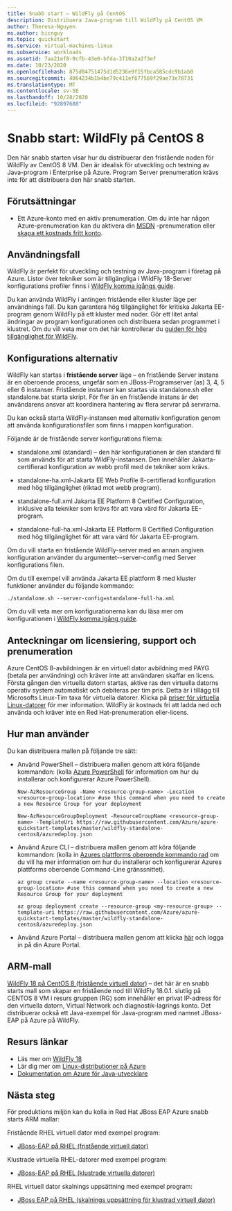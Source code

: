```yaml
---
title: Snabb start – WildFly på CentOS
description: Distribuera Java-program till WildFly på CentOS VM
author: Theresa-Nguyen
ms.author: bicnguy
ms.topic: quickstart
ms.service: virtual-machines-linux
ms.subservice: workloads
ms.assetid: 7aa21ef8-9cfb-43e0-bfda-3f10a2a2f3ef
ms.date: 10/23/2020
ms.openlocfilehash: 875d04751475d1d5236e9f15fbca585cdc9b1ab0
ms.sourcegitcommit: 4064234b1b4be79c411ef677569f29ae73e78731
ms.translationtype: MT
ms.contentlocale: sv-SE
ms.lasthandoff: 10/28/2020
ms.locfileid: "92897688"
---
```

# <a name="quickstart-wildfly-on-centos-8"></a>Snabb start: WildFly på CentOS 8

Den här snabb starten visar hur du distribuerar den fristående noden för WildFly av CentOS 8 VM. Den är idealisk för utveckling och testning av Java-program i Enterprise på Azure. Program Server prenumeration krävs inte för att distribuera den här snabb starten.

## <a name="prerequisites"></a>Förutsättningar

* Ett Azure-konto med en aktiv prenumeration. Om du inte har någon Azure-prenumeration kan du aktivera din [MSDN](https://azure.microsoft.com/pricing/member-offers/msdn-benefits-details) -prenumeration eller [skapa ett kostnads fritt konto](https://azure.microsoft.com/pricing/free-trial).

## <a name="use-case"></a>Användningsfall

WildFly är perfekt för utveckling och testning av Java-program i företag på Azure. Listor över tekniker som är tillgängliga i WildFly 18-Server konfigurations profiler finns i [WildFly komma igångs guide](https://docs.wildfly.org/18/Getting_Started_Guide.html#getting-started-with-wildfly).

Du kan använda WildFly i antingen fristående eller kluster läge per användnings fall. Du kan garantera hög tillgänglighet för kritiska Jakarta EE-program genom WildFly på ett kluster med noder. Gör ett litet antal ändringar av program konfigurationen och distribuera sedan programmet i klustret. Om du vill veta mer om det här kontrollerar du [guiden för hög tillgänglighet för WildFly](https://docs.wildfly.org/18/High_Availability_Guide.html).

## <a name="configuration-choice"></a>Konfigurations alternativ

WildFly kan startas i **fristående server** läge – en fristående Server instans är en oberoende process, ungefär som en JBoss-Programserver (as) 3, 4, 5 eller 6 instanser. Fristående instanser kan startas via standalone.sh eller standalone.bat starta skript. För fler än en fristående instans är det användarens ansvar att koordinera hantering av flera servrar på servrarna.

Du kan också starta WildFly-instansen med alternativ konfiguration genom att använda konfigurationsfiler som finns i mappen konfiguration.

Följande är de fristående server konfigurations filerna:

- standalone.xml (standard) – den här konfigurationen är den standard fil som används för att starta WildFly-instansen. Den innehåller Jakarta-certifierad konfiguration av webb profil med de tekniker som krävs.
   
- standalone-ha.xml-Jakarta EE Web Profile 8-certifierad konfiguration med hög tillgänglighet (riktad mot webb program).
   
- standalone-full.xml Jakarta EE Platform 8 Certified Configuration, inklusive alla tekniker som krävs för att vara värd för Jakarta EE-program.

- standalone-full-ha.xml-Jakarta EE Platform 8 Certified Configuration med hög tillgänglighet för att vara värd för Jakarta EE-program.

Om du vill starta en fristående WildFly-server med en annan angiven konfiguration använder du argumentet--server-config med Server konfigurations filen.

Om du till exempel vill använda Jakarta EE plattform 8 med kluster funktioner använder du följande kommando:

`./standalone.sh --server-config=standalone-full-ha.xml`

Om du vill veta mer om konfigurationerna kan du läsa mer om konfigurationen i [WildFly komma igång guide](https://docs.wildfly.org/18/Getting_Started_Guide.html#wildfly-10-configurations).

## <a name="licensing-support-and-subscription-notes"></a>Anteckningar om licensiering, support och prenumeration

Azure CentOS 8-avbildningen är en virtuell dator avbildning med PAYG (betala per användning) och kräver inte att användaren skaffar en licens. Första gången den virtuella datorn startas, aktive ras den virtuella datorns operativ system automatiskt och debiteras per tim pris. Detta är i tillägg till Microsofts Linux-Tim taxa för virtuella datorer. Klicka på [priser för virtuella Linux-datorer](https://azure.microsoft.com/pricing/details/virtual-machines/linux/#linux) för mer information. WildFly är kostnads fri att ladda ned och använda och kräver inte en Red Hat-prenumeration eller-licens.

## <a name="how-to-consume"></a>Hur man använder

Du kan distribuera mallen på följande tre sätt:

- Använd PowerShell – distribuera mallen genom att köra följande kommandon: (kolla [Azure PowerShell](https://docs.microsoft.com/powershell/azure/) för information om hur du installerar och konfigurerar Azure PowerShell).

    `New-AzResourceGroup -Name <resource-group-name> -Location <resource-group-location> #use this command when you need to create a new Resource Group for your deployment`

    `New-AzResourceGroupDeployment -ResourceGroupName <resource-group-name> -TemplateUri https://raw.githubusercontent.com/Azure/azure-quickstart-templates/master/wildfly-standalone-centos8/azuredeploy.json`
    
- Använd Azure CLI – distribuera mallen genom att köra följande kommandon: (kolla in [Azures plattforms oberoende kommando rad](https://docs.microsoft.com/cli/azure/install-azure-cli) om du vill ha mer information om hur du installerar och konfigurerar Azures plattforms oberoende Command-Line gränssnittet).

    `az group create --name <resource-group-name> --location <resource-group-location> #use this command when you need to create a new Resource Group for your deployment`

    `az group deployment create --resource-group <my-resource-group> --template-uri https://raw.githubusercontent.com/Azure/azure-quickstart-templates/master/wildfly-standalone-centos8/azuredeploy.json`

- Använd Azure Portal – distribuera mallen genom att klicka <a href="https://portal.azure.com/#create/Microsoft.Template/uri/https%3A%2F%2Fraw.githubusercontent.com%2FAzure%2Fazure-quickstart-templates%2Fmaster%2Fwildfly-standalone-centos8%2Fazuredeploy.json" target="_blank">här</a> och logga in på din Azure Portal.

## <a name="arm-template"></a>ARM-mall

<a href="https://github.com/Azure/azure-quickstart-templates/tree/master/wildfly-standalone-centos8" target="_blank"> WildFly 18 på CentOS 8 (fristående virtuell dator)</a> – det här är en snabb starts mall som skapar en fristående nod till WildFly 18.0.1. slutlig på CENTOS 8 VM i resurs gruppen (RG) som innehåller en privat IP-adress för den virtuella datorn, Virtual Network och diagnostik-lagrings konto. Det distribuerar också ett Java-exempel för Java-program med namnet JBoss-EAP på Azure på WildFly.

## <a name="resource-links"></a>Resurs länkar

* Läs mer om [WildFly 18](https://wildfly.org/18)
* Lär dig mer om [Linux-distributioner på Azure](https://docs.microsoft.com/azure/virtual-machines/linux/endorsed-distros)
* [Dokumentation om Azure för Java-utvecklare](https://github.com/JasonFreeberg/jboss-on-app-service)

## <a name="next-steps"></a>Nästa steg

För produktions miljön kan du kolla in Red Hat JBoss EAP Azure snabb starts ARM mallar:

Fristående RHEL virtuell dator med exempel program:

*  <a href="https://github.com/Azure/azure-quickstart-templates/tree/master/jboss-eap-standalone-rhel" target="_blank"> JBoss-EAP på RHEL (fristående virtuell dator)</a>

Klustrade virtuella RHEL-datorer med exempel program:

* <a href="https://github.com/Azure/azure-quickstart-templates/tree/master/jboss-eap-clustered-multivm-rhel" target="_blank"> JBoss-EAP på RHEL (klustrade virtuella datorer)</a>

RHEL virtuell dator skalnings uppsättning med exempel program:

* <a href="https://github.com/Azure/azure-quickstart-templates/tree/master/jboss-eap-clustered-vmss-rhel" target="_blank"> JBoss EAP på RHEL (skalnings uppsättning för klustrad virtuell dator)</a>
